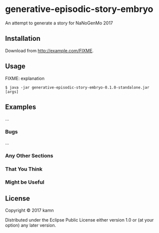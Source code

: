 # generative-episodic-story-embryo

An attempt to generate a story for NaNoGenMo 2017

## Installation

Download from http://example.com/FIXME.

## Usage

FIXME: explanation

    $ java -jar generative-episodic-story-embryo-0.1.0-standalone.jar [args]

## Examples

...

### Bugs

...

### Any Other Sections
### That You Think
### Might be Useful

## License

Copyright © 2017 kamn

Distributed under the Eclipse Public License either version 1.0 or (at
your option) any later version.
